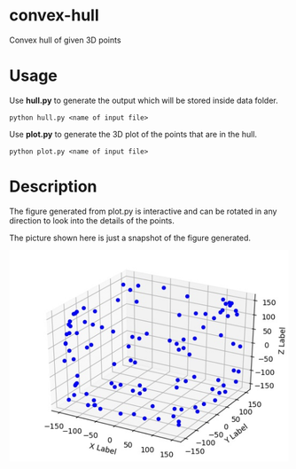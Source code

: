 # convex-hull
Convex hull of given 3D points

# Usage
Use **hull.py** to generate the output which will be stored inside data folder.

    python hull.py <name of input file>

Use **plot.py** to generate the 3D plot of the points that are in the hull.

    python plot.py <name of input file>

# Description
The figure generated from plot.py is interactive and can be rotated in any direction to look into the details of the points.

The picture shown here is just a snapshot of the figure generated.


![This is for 5000 points](image.jpg)
